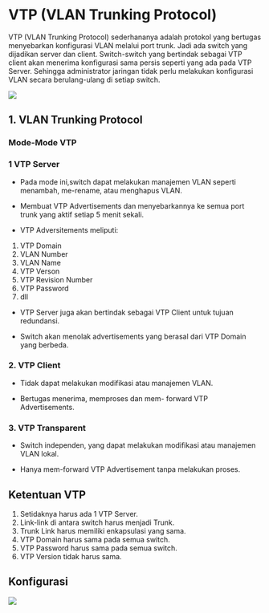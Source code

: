 # VTP (VLAN Trunking Protocol)
VTP (VLAN Trunking Protocol) sederhananya adalah protokol yang bertugas menyebarkan konfigurasi VLAN melalui port trunk. Jadi ada switch yang dijadikan server dan client. Switch-switch yang bertindak sebagai VTP client akan menerima konfigurasi sama persis seperti yang ada pada VTP Server. Sehingga administrator jaringan tidak perlu melakukan konfigurasi VLAN secara berulang-ulang di setiap switch.

<img src="https://drive.google.com/uc?export=view&id=19VFTbD60liaqwcGGhZFISaHIvdEByG5s">

## 1. VLAN Trunking Protocol

### Mode-Mode VTP

### 1 VTP Server
- Pada mode ini,switch dapat melakukan manajemen VLAN seperti menambah, me-rename, atau menghapus VLAN.

- Membuat VTP Advertisements dan menyebarkannya ke semua port trunk yang aktif setiap 5 menit sekali.

- VTP Adversitements meliputi:
1. VTP Domain
2. VLAN Number
3. VLAN Name
4. VTP Verson
5. VTP Revision Number
6. VTP Password
7. dll

- VTP Server juga akan bertindak sebagai VTP Client untuk tujuan redundansi.

- Switch akan menolak advertisements yang berasal dari VTP Domain yang berbeda.

### 2. VTP Client
- Tidak dapat melakukan modifikasi atau manajemen VLAN.

- Bertugas menerima, memproses dan mem- forward VTP Advertisements.

### 3. VTP Transparent
- Switch independen, yang dapat melakukan modifikasi atau manajemen VLAN lokal.

- Hanya mem-forward VTP Advertisement tanpa melakukan proses.

## Ketentuan VTP

1. Setidaknya harus ada 1 VTP Server.
2. Link-link di antara switch harus menjadi Trunk.
3. Trunk Link harus memiliki enkapsulasi yang sama.
4. VTP Domain harus sama pada semua switch.
5. VTP Password harus sama pada semua switch.
6. VTP Version tidak harus sama.

## Konfigurasi

<img src="https://drive.google.com/uc?export=view&id=19VFTbD60liaqwcGGhZFISaHIvdEByG5s">

